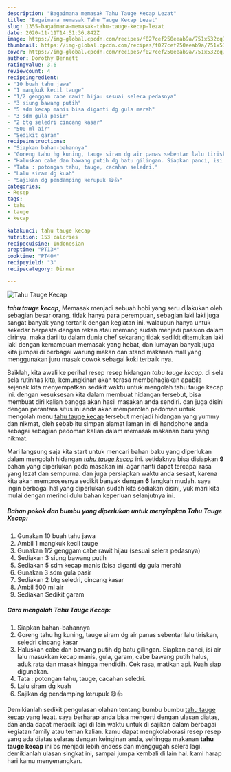 ```yaml
---
description: "Bagaimana memasak Tahu Tauge Kecap Lezat"
title: "Bagaimana memasak Tahu Tauge Kecap Lezat"
slug: 1355-bagaimana-memasak-tahu-tauge-kecap-lezat
date: 2020-11-11T14:51:36.842Z
image: https://img-global.cpcdn.com/recipes/f027cef250eeab9a/751x532cq70/tahu-tauge-kecap-foto-resep-utama.jpg
thumbnail: https://img-global.cpcdn.com/recipes/f027cef250eeab9a/751x532cq70/tahu-tauge-kecap-foto-resep-utama.jpg
cover: https://img-global.cpcdn.com/recipes/f027cef250eeab9a/751x532cq70/tahu-tauge-kecap-foto-resep-utama.jpg
author: Dorothy Bennett
ratingvalue: 3.6
reviewcount: 4
recipeingredient:
- "10 buah tahu jawa"
- "1 mangkuk kecil tauge"
- "1/2 genggam cabe rawit hijau sesuai selera pedasnya"
- "3 siung bawang putih"
- "5 sdm kecap manis bisa diganti dg gula merah"
- "3 sdm gula pasir"
- "2 btg seledri cincang kasar"
- "500 ml air"
- "Sedikit garam"
recipeinstructions:
- "Siapkan bahan-bahannya"
- "Goreng tahu hg kuning, tauge siram dg air panas sebentar lalu tiriskan, seledri cincang kasar"
- "Haluskan cabe dan bawang putih dg batu gilingan. Siapkan panci, isi air lalu masukkan kecap manis, gula, garam, cabe bawang putih halus, aduk rata dan masak hingga mendidih. Cek rasa, matikan api. Kuah siap digunakan."
- "Tata : potongan tahu, tauge, cacahan seledri."
- "Lalu siram dg kuah"
- "Sajikan dg pendamping kerupuk 😋👍"
categories:
- Resep
tags:
- tahu
- tauge
- kecap

katakunci: tahu tauge kecap 
nutrition: 153 calories
recipecuisine: Indonesian
preptime: "PT13M"
cooktime: "PT40M"
recipeyield: "3"
recipecategory: Dinner

---
```



![Tahu Tauge Kecap](https://img-global.cpcdn.com/recipes/f027cef250eeab9a/751x532cq70/tahu-tauge-kecap-foto-resep-utama.jpg)

<b><i>tahu tauge kecap</i></b>, Memasak menjadi sebuah hobi yang seru dilakukan oleh sebagian besar orang. tidak hanya para perempuan, sebagian laki laki juga sangat banyak yang tertarik dengan kegiatan ini. walaupun hanya untuk sekedar berpesta dengan rekan atau memang sudah menjadi passion dalam dirinya. maka dari itu dalam dunia chef sekarang tidak sedikit ditemukan laki laki dengan kemampuan memasak yang hebat, dan lumayan banyak juga kita jumpai di berbagai warung makan dan stand makanan mall yang menggunakan juru masak cowok sebagai koki terbaik nya.



Baiklah, kita awali ke perihal resep resep hidangan <i>tahu tauge kecap</i>. di sela sela rutinitas kita, kemungkinan akan terasa membahagiakan apabila sejenak kita menyempatkan sedikit waktu untuk mengolah tahu tauge kecap ini. dengan kesuksesan kita dalam membuat hidangan tersebut, bisa membuat diri kalian bangga akan hasil masakan anda sendiri. dan juga disini dengan perantara situs ini anda akan memperoleh pedoman untuk mengolah menu <u>tahu tauge kecap</u> tersebut menjadi hidangan yang yummy dan nikmat, oleh sebab itu simpan alamat laman ini di handphone anda sebagai sebagian pedoman kalian dalam memasak makanan baru yang nikmat.


Mari langsung saja kita start untuk mencari bahan baku yang diperlukan dalam mengolah hidangan <u><i>tahu tauge kecap</i></u> ini. setidaknya bisa disiapkan <b>9</b> bahan yang diperlukan pada masakan ini. agar nanti dapat tercapai rasa yang lezat dan sempurna. dan juga persiapkan waktu anda sesaat, karena kita akan memprosesnya sedikit banyak dengan <b>6</b> langkah mudah. saya ingin berbagai hal yang diperlukan sudah kita sediakan disini, yuk mari kita mulai dengan merinci dulu bahan keperluan selanjutnya ini.

<!--inarticleads1-->

##### Bahan pokok dan bumbu yang diperlukan untuk menyiapkan Tahu Tauge Kecap:

1. Gunakan 10 buah tahu jawa
1. Ambil 1 mangkuk kecil tauge
1. Gunakan 1/2 genggam cabe rawit hijau (sesuai selera pedasnya)
1. Sediakan 3 siung bawang putih
1. Sediakan 5 sdm kecap manis (bisa diganti dg gula merah)
1. Gunakan 3 sdm gula pasir
1. Sediakan 2 btg seledri, cincang kasar
1. Ambil 500 ml air
1. Sediakan Sedikit garam




<!--inarticleads2-->

##### Cara mengolah Tahu Tauge Kecap:

1. Siapkan bahan-bahannya
1. Goreng tahu hg kuning, tauge siram dg air panas sebentar lalu tiriskan, seledri cincang kasar
1. Haluskan cabe dan bawang putih dg batu gilingan. Siapkan panci, isi air lalu masukkan kecap manis, gula, garam, cabe bawang putih halus, aduk rata dan masak hingga mendidih. Cek rasa, matikan api. Kuah siap digunakan.
1. Tata : potongan tahu, tauge, cacahan seledri.
1. Lalu siram dg kuah
1. Sajikan dg pendamping kerupuk 😋👍




Demikianlah sedikit pengulasan olahan tentang bumbu bumbu <u>tahu tauge kecap</u> yang lezat. saya berharap anda bisa mengerti dengan ulasan diatas, dan anda dapat meracik lagi di lain waktu untuk di sajikan dalam berbagai kegiatan family atau teman kalian. kamu dapat mengkolaborasi resep resep yang ada diatas selaras dengan keinginan anda, sehingga makanan <b>tahu tauge kecap</b> ini bs menjadi lebih endess dan menggugah selera lagi. demikianlah ulasan singkat ini, sampai jumpa kembali di lain hal. kami harap hari kamu menyenangkan.
